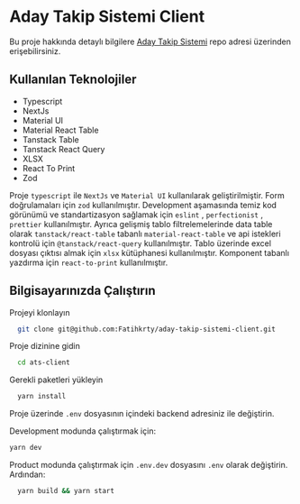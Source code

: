 # Aday Takip Sistemi Client

Bu proje hakkında detaylı bilgilere [Aday Takip Sistemi](https://github.com/Fatihkrty/aday-takip-sistemi) repo adresi üzerinden erişebilirsiniz.

## Kullanılan Teknolojiler

- Typescript
- NextJs
- Material UI
- Material React Table
- Tanstack Table
- Tanstack React Query
- XLSX
- React To Print
- Zod

Proje `typescript` ile `NextJs` ve `Material UI` kullanılarak geliştirilmiştir. Form doğrulamaları için `zod` kullanılmıştır. Development aşamasında temiz kod görünümü ve standartizasyon sağlamak için `eslint` , `perfectionist` , `prettier` kullanılmıştır. Ayrıca gelişmiş tablo filtrelemelerinde data table olarak `tanstack/react-table` tabanlı `material-react-table` ve api istekleri kontrolü için `@tanstack/react-query` kullanılmıştır. Tablo üzerinde excel dosyası çıktısı almak için `xlsx` kütüphanesi kullanılmıştır. Komponent tabanlı yazdırma için `react-to-print` kullanılmıştır.

## Bilgisayarınızda Çalıştırın

Projeyi klonlayın

```bash
  git clone git@github.com:Fatihkrty/aday-takip-sistemi-client.git
```

Proje dizinine gidin

```bash
  cd ats-client
```

Gerekli paketleri yükleyin

```bash
  yarn install
```

Proje üzerinde `.env` dosyasının içindeki backend adresiniz ile değiştirin.

Development modunda çalıştırmak için:

```bash
yarn dev
```

Product modunda çalıştırmak için `.env.dev` dosyasını `.env` olarak değiştirin. Ardından:

```bash
  yarn build && yarn start
```
